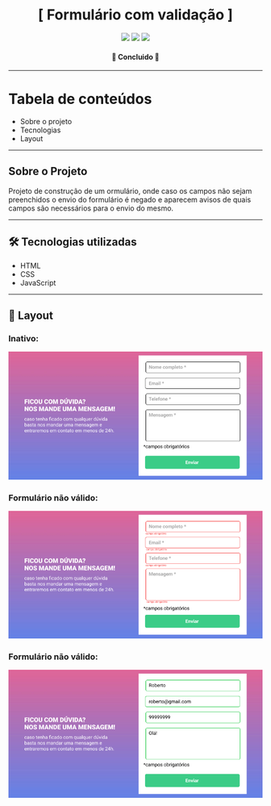 <h1 align="center">[ Formulário com validação ]</h1>

<p align="center">
  <img src="https://img.shields.io/badge/HTML5-E34F26?style=for-the-badge&logo=html5&logoColor=white"> 
  <img src="https://img.shields.io/badge/CSS3-1572B6?style=for-the-badge&logo=css3&logoColor=white">
  <img src=https://img.shields.io/badge/JavaScript-F7DF1E?style=for-the-badge&logo=javascript&logoColor=black>
</p>

<h4 align="center">🚀 Concluido 🚀</h4>

---

Tabela de conteúdos
=================

   * Sobre o projeto
   * Tecnologias
   * Layout

---

## Sobre o Projeto

<p>Projeto de construção de um ormulário, onde caso os campos não sejam preenchidos o envio do formulário é negado e aparecem avisos de quais campos são necessários para o envio do mesmo.</p>

---

## 🛠 Tecnologias utilizadas

- HTML
- CSS
- JavaScript

---

## 🎨 Layout

### Inativo:

<img src="./src/imagens/Seção formulário.png">

### Formulário não válido:

<img src="./src/imagens/Seção formulário negado.png">

### Formulário não válido:

<img src="./src/imagens/Seção formulário aceito.png">